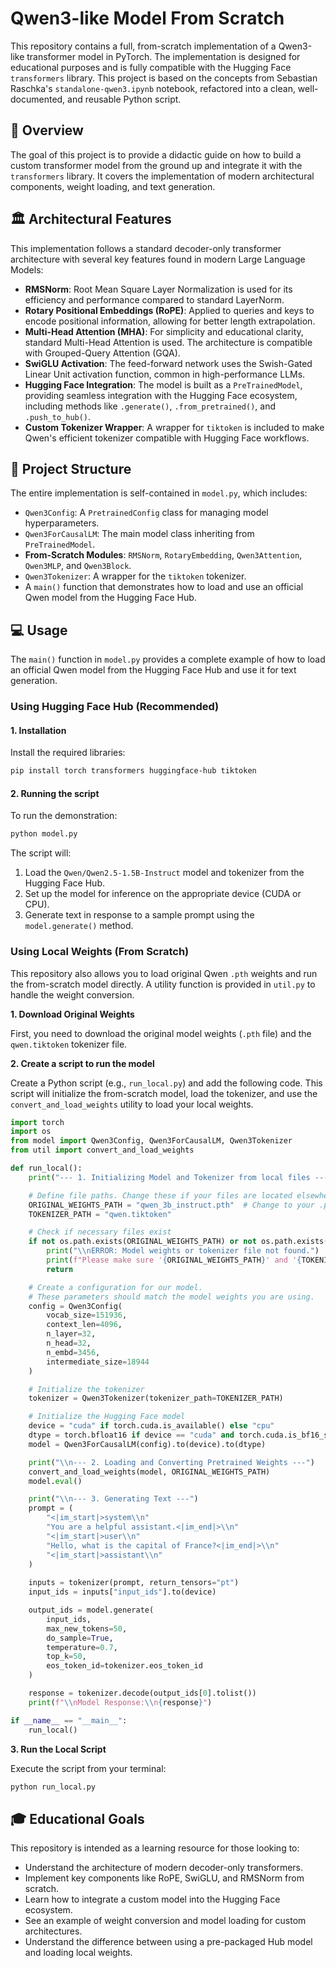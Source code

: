 # Qwen3-like Model From Scratch

This repository contains a full, from-scratch implementation of a Qwen3-like transformer model in PyTorch. The implementation is designed for educational purposes and is fully compatible with the Hugging Face `transformers` library. This project is based on the concepts from Sebastian Raschka's `standalone-qwen3.ipynb` notebook, refactored into a clean, well-documented, and reusable Python script.

## 🚀 Overview

The goal of this project is to provide a didactic guide on how to build a custom transformer model from the ground up and integrate it with the `transformers` library. It covers the implementation of modern architectural components, weight loading, and text generation.

## 🏛️ Architectural Features

This implementation follows a standard decoder-only transformer architecture with several key features found in modern Large Language Models:

-   **RMSNorm**: Root Mean Square Layer Normalization is used for its efficiency and performance compared to standard LayerNorm.
-   **Rotary Positional Embeddings (RoPE)**: Applied to queries and keys to encode positional information, allowing for better length extrapolation.
-   **Multi-Head Attention (MHA)**: For simplicity and educational clarity, standard Multi-Head Attention is used. The architecture is compatible with Grouped-Query Attention (GQA).
-   **SwiGLU Activation**: The feed-forward network uses the Swish-Gated Linear Unit activation function, common in high-performance LLMs.
-   **Hugging Face Integration**: The model is built as a `PreTrainedModel`, providing seamless integration with the Hugging Face ecosystem, including methods like `.generate()`, `.from_pretrained()`, and `.push_to_hub()`.
-   **Custom Tokenizer Wrapper**: A wrapper for `tiktoken` is included to make Qwen's efficient tokenizer compatible with Hugging Face workflows.

## 📂 Project Structure

The entire implementation is self-contained in `model.py`, which includes:

-   `Qwen3Config`: A `PretrainedConfig` class for managing model hyperparameters.
-   `Qwen3ForCausalLM`: The main model class inheriting from `PreTrainedModel`.
-   **From-Scratch Modules**: `RMSNorm`, `RotaryEmbedding`, `Qwen3Attention`, `Qwen3MLP`, and `Qwen3Block`.
-   `Qwen3Tokenizer`: A wrapper for the `tiktoken` tokenizer.
-   A `main()` function that demonstrates how to load and use an official Qwen model from the Hugging Face Hub.

## 💻 Usage

The `main()` function in `model.py` provides a complete example of how to load an official Qwen model from the Hugging Face Hub and use it for text generation.

### Using Hugging Face Hub (Recommended)

#### 1. Installation

Install the required libraries:

```bash
pip install torch transformers huggingface-hub tiktoken
```

#### 2. Running the script

To run the demonstration:

```bash
python model.py
```

The script will:
1.  Load the `Qwen/Qwen2.5-1.5B-Instruct` model and tokenizer from the Hugging Face Hub.
2.  Set up the model for inference on the appropriate device (CUDA or CPU).
3.  Generate text in response to a sample prompt using the `model.generate()` method.

### Using Local Weights (From Scratch)

This repository also allows you to load original Qwen `.pth` weights and run the from-scratch model directly. A utility function is provided in `util.py` to handle the weight conversion.

**1. Download Original Weights**

First, you need to download the original model weights (`.pth` file) and the `qwen.tiktoken` tokenizer file.

**2. Create a script to run the model**

Create a Python script (e.g., `run_local.py`) and add the following code. This script will initialize the from-scratch model, load the tokenizer, and use the `convert_and_load_weights` utility to load your local weights.

```python
import torch
import os
from model import Qwen3Config, Qwen3ForCausalLM, Qwen3Tokenizer
from util import convert_and_load_weights

def run_local():
    print("--- 1. Initializing Model and Tokenizer from local files ---")

    # Define file paths. Change these if your files are located elsewhere.
    ORIGINAL_WEIGHTS_PATH = "qwen_3b_instruct.pth"  # Change to your .pth file
    TOKENIZER_PATH = "qwen.tiktoken"

    # Check if necessary files exist
    if not os.path.exists(ORIGINAL_WEIGHTS_PATH) or not os.path.exists(TOKENIZER_PATH):
        print("\\nERROR: Model weights or tokenizer file not found.")
        print(f"Please make sure '{ORIGINAL_WEIGHTS_PATH}' and '{TOKENIZER_PATH}' are in the current directory.")
        return

    # Create a configuration for our model.
    # These parameters should match the model weights you are using.
    config = Qwen3Config(
        vocab_size=151936,
        context_len=4096,
        n_layer=32,
        n_head=32,
        n_embd=3456,
        intermediate_size=18944
    )

    # Initialize the tokenizer
    tokenizer = Qwen3Tokenizer(tokenizer_path=TOKENIZER_PATH)

    # Initialize the Hugging Face model
    device = "cuda" if torch.cuda.is_available() else "cpu"
    dtype = torch.bfloat16 if device == "cuda" and torch.cuda.is_bf16_supported() else torch.float32
    model = Qwen3ForCausalLM(config).to(device).to(dtype)

    print("\\n--- 2. Loading and Converting Pretrained Weights ---")
    convert_and_load_weights(model, ORIGINAL_WEIGHTS_PATH)
    model.eval()

    print("\\n--- 3. Generating Text ---")
    prompt = (
        "<|im_start|>system\\n"
        "You are a helpful assistant.<|im_end|>\\n"
        "<|im_start|>user\\n"
        "Hello, what is the capital of France?<|im_end|>\\n"
        "<|im_start|>assistant\\n"
    )
    
    inputs = tokenizer(prompt, return_tensors="pt")
    input_ids = inputs["input_ids"].to(device)

    output_ids = model.generate(
        input_ids,
        max_new_tokens=50,
        do_sample=True,
        temperature=0.7,
        top_k=50,
        eos_token_id=tokenizer.eos_token_id
    )

    response = tokenizer.decode(output_ids[0].tolist())
    print(f"\\nModel Response:\\n{response}")

if __name__ == "__main__":
    run_local()
```

**3. Run the Local Script**

Execute the script from your terminal:
```bash
python run_local.py
```

## 🎓 Educational Goals

This repository is intended as a learning resource for those looking to:
-   Understand the architecture of modern decoder-only transformers.
-   Implement key components like RoPE, SwiGLU, and RMSNorm from scratch.
-   Learn how to integrate a custom model into the Hugging Face ecosystem.
-   See an example of weight conversion and model loading for custom architectures.
-   Understand the difference between using a pre-packaged Hub model and loading local weights. 